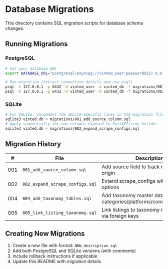 # Database Migrations

This directory contains SQL migration scripts for database schema changes.

## Running Migrations

### PostgreSQL

```bash
# Set your database URL
export DATABASE_URL="postgresql+asyncpg://vinted_user:password@127.0.0.1:6432/vinted_db"

# Run migration (extract connection details and use psql)
psql -h 127.0.0.1 -p 6432 -U vinted_user -d vinted_db -f migrations/001_add_source_column.sql
psql -h 127.0.0.1 -p 6432 -U vinted_user -d vinted_db -f migrations/002_expand_scrape_configs.sql
```

### SQLite

```bash
# For SQLite, uncomment the SQLite-specific lines in the migration file first
sqlite3 vinted.db < migrations/001_add_source_column.sql
# Apply sequentially for new columns exposed to FastAPI/cron builder
sqlite3 vinted.db < migrations/002_expand_scrape_configs.sql
```

## Migration History

| #   | File                           | Description                                  | Date       |
| --- | ------------------------------ | -------------------------------------------- | ---------- |
| 001 | `001_add_source_column.sql`    | Add source field to track marketplace origin | 2025-10-14 |
| 002 | `002_expand_scrape_configs.sql` | Extend scrape_configs with CLI/cron options  | 2025-10-20 |
| 004 | `004_add_taxonomy_tables.sql`  | Add taxonomy master data tables for categories/platforms/conditions/sources | 2025-10-23 |
| 005 | `005_link_listing_taxonomy.sql` | Link listings to taxonomy master tables via foreign keys | 2025-10-23 |

## Creating New Migrations

1. Create a new file with format: `NNN_description.sql`
2. Add both PostgreSQL and SQLite versions (with comments)
3. Include rollback instructions if applicable
4. Update this README with migration details
